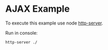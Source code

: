 # AJAX Example

To execute this example use node [http-server](https://www.npmjs.com/package/http-server).

Run in console:

    http-server ./